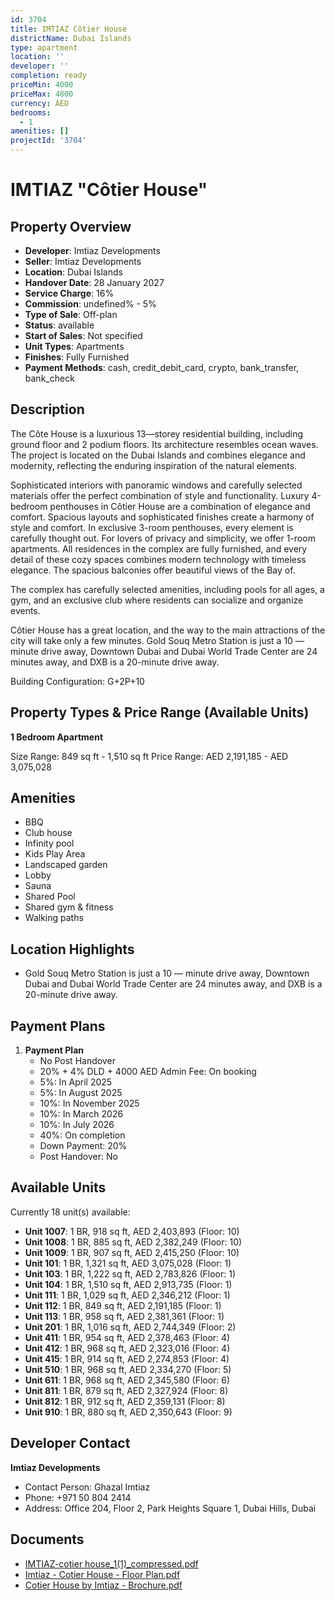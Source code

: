 ```yaml
---
id: 3704
title: IMTIAZ Côtier House
districtName: Dubai Islands
type: apartment
location: ''
developer: ''
completion: ready
priceMin: 4000
priceMax: 4800
currency: AED
bedrooms:
  - 1
amenities: []
projectId: '3704'
---
```


# IMTIAZ "Côtier House"

## Property Overview
- **Developer**: Imtiaz Developments
- **Seller**: Imtiaz Developments
- **Location**: Dubai Islands
- **Handover Date**: 28 January 2027
- **Service Charge**: 16%
- **Commission**: undefined% - 5%
- **Type of Sale**: Off-plan
- **Status**: available
- **Start of Sales**: Not specified
- **Unit Types**: Apartments
- **Finishes**: Fully Furnished
- **Payment Methods**: cash, credit_debit_card, crypto, bank_transfer, bank_check

## Description
The Côte House is a luxurious 13—storey residential building, including ground floor and 2 podium floors. Its architecture resembles ocean waves. The project is located on the Dubai Islands and combines elegance and modernity, reflecting the enduring inspiration of the natural elements.

Sophisticated interiors with panoramic windows and carefully selected materials offer the perfect combination of style and functionality. Luxury 4-bedroom penthouses in Côtier House are a combination of elegance and comfort. Spacious layouts and sophisticated finishes create a harmony of style and comfort. In exclusive 3-room penthouses, every element is carefully thought out. For lovers of privacy and simplicity, we offer 1-room apartments. All residences in the complex are fully furnished, and every detail of these cozy spaces combines modern technology with timeless elegance. The spacious balconies offer beautiful views of the Bay of. 

The complex has carefully selected amenities, including pools for all ages, a gym, and an exclusive club where residents can socialize and organize events. 

Côtier House has a great location, and the way to the main attractions of the city will take only a few minutes. Gold Souq Metro Station is just a 10 — minute drive away, Downtown Dubai and Dubai World Trade Center are 24 minutes away, and DXB is a 20-minute drive away.

Building Configuration: G+2P+10

## Property Types & Price Range (Available Units)
**1 Bedroom Apartment**

Size Range: 849 sq ft - 1,510 sq ft
Price Range: AED 2,191,185 - AED 3,075,028

## Amenities
- BBQ
- Club house
- Infinity pool
- Kids Play Area
- Landscaped garden
- Lobby
- Sauna
- Shared Pool
- Shared gym & fitness
- Walking paths

## Location Highlights
- Gold Souq Metro Station is just a 10 — minute drive away, Downtown Dubai and Dubai World Trade Center are 24 minutes away, and DXB is a 20-minute drive away.

## Payment Plans
1. **Payment Plan**
   - No Post Handover
   - 20% + 4% DLD + 4000 AED Admin Fee: On booking
   - 5%: In April 2025
   - 5%: In August 2025
   - 10%: In November 2025
   - 10%: In March 2026
   - 10%: In July 2026
   - 40%: On completion
   - Down Payment: 20%
   - Post Handover: No

## Available Units
Currently 18 unit(s) available:
- **Unit 1007**: 1 BR, 918 sq ft, AED 2,403,893 (Floor: 10)
- **Unit 1008**: 1 BR, 885 sq ft, AED 2,382,249 (Floor: 10)
- **Unit 1009**: 1 BR, 907 sq ft, AED 2,415,250 (Floor: 10)
- **Unit 101**: 1 BR, 1,321 sq ft, AED 3,075,028 (Floor: 1)
- **Unit 103**: 1 BR, 1,222 sq ft, AED 2,783,826 (Floor: 1)
- **Unit 104**: 1 BR, 1,510 sq ft, AED 2,913,735 (Floor: 1)
- **Unit 111**: 1 BR, 1,029 sq ft, AED 2,346,212 (Floor: 1)
- **Unit 112**: 1 BR, 849 sq ft, AED 2,191,185 (Floor: 1)
- **Unit 113**: 1 BR, 958 sq ft, AED 2,381,361 (Floor: 1)
- **Unit 201**: 1 BR, 1,016 sq ft, AED 2,744,349 (Floor: 2)
- **Unit 411**: 1 BR, 954 sq ft, AED 2,378,463 (Floor: 4)
- **Unit 412**: 1 BR, 968 sq ft, AED 2,323,016 (Floor: 4)
- **Unit 415**: 1 BR, 914 sq ft, AED 2,274,853 (Floor: 4)
- **Unit 510**: 1 BR, 968 sq ft, AED 2,334,270 (Floor: 5)
- **Unit 611**: 1 BR, 968 sq ft, AED 2,345,580 (Floor: 6)
- **Unit 811**: 1 BR, 879 sq ft, AED 2,327,924 (Floor: 8)
- **Unit 812**: 1 BR, 912 sq ft, AED 2,359,131 (Floor: 8)
- **Unit 910**: 1 BR, 880 sq ft, AED 2,350,643 (Floor: 9)

## Developer Contact
**Imtiaz Developments**
- Contact Person: Ghazal Imtiaz
- Phone: +971 50 804 2414
- Address: Office 204, Floor 2, Park Heights Square 1, Dubai Hills, Dubai

## Documents
- [IMTIAZ-cotier house_1(1)_compressed.pdf](https://cdn.geniemap.net/2024/11/28/MCGgKxw9q5ydJhDmo2NwfxD8yjAiB2f1tEgcM7eF.pdf)
- [Imtiaz - Cotier House - Floor Plan.pdf](https://cdn.geniemap.net/2025/01/22/n1PTcgbZDU2bGy6gW5hZvwAFWEoNDDgqwccL0XTB.pdf)
- [Cotier House by Imtiaz - Brochure.pdf](https://cdn.geniemap.net/2025/01/22/dDlYuhYKABCCmy50GRl5zJW3yFWQUDGqPKm0TFCq.pdf)
